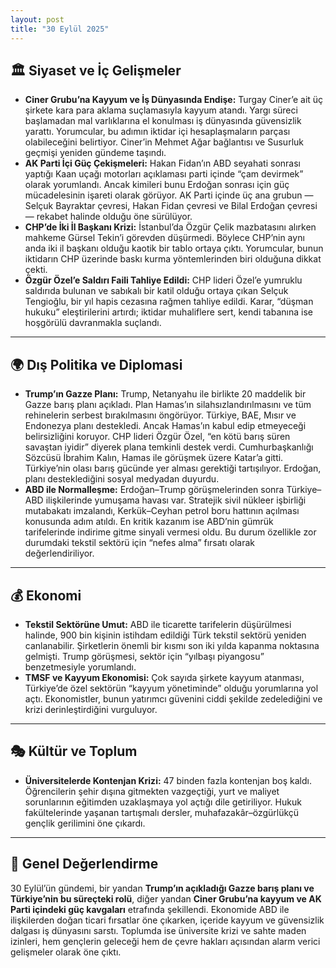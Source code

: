 ```yaml
---
layout: post
title: "30 Eylül 2025"
---
```


## 🏛️ Siyaset ve İç Gelişmeler

* **Ciner Grubu’na Kayyum ve İş Dünyasında Endişe:** Turgay Ciner’e ait üç şirkete kara para aklama suçlamasıyla kayyum atandı. Yargı süreci başlamadan mal varlıklarına el konulması iş dünyasında güvensizlik yarattı. Yorumcular, bu adımın iktidar içi hesaplaşmaların parçası olabileceğini belirtiyor. Ciner’in Mehmet Ağar bağlantısı ve Susurluk geçmişi yeniden gündeme taşındı.
* **AK Parti İçi Güç Çekişmeleri:** Hakan Fidan’ın ABD seyahati sonrası yaptığı Kaan uçağı motorları açıklaması parti içinde “çam devirmek” olarak yorumlandı. Ancak kimileri bunu Erdoğan sonrası için güç mücadelesinin işareti olarak görüyor. AK Parti içinde üç ana grubun —Selçuk Bayraktar çevresi, Hakan Fidan çevresi ve Bilal Erdoğan çevresi— rekabet halinde olduğu öne sürülüyor.
* **CHP’de İki İl Başkanı Krizi:** İstanbul’da Özgür Çelik mazbatasını alırken mahkeme Gürsel Tekin’i görevden düşürmedi. Böylece CHP’nin aynı anda iki il başkanı olduğu kaotik bir tablo ortaya çıktı. Yorumcular, bunun iktidarın CHP üzerinde baskı kurma yöntemlerinden biri olduğuna dikkat çekti.
* **Özgür Özel’e Saldırı Faili Tahliye Edildi:** CHP lideri Özel’e yumruklu saldırıda bulunan ve sabıkalı bir katil olduğu ortaya çıkan Selçuk Tengioğlu, bir yıl hapis cezasına rağmen tahliye edildi. Karar, “düşman hukuku” eleştirilerini artırdı; iktidar muhaliflere sert, kendi tabanına ise hoşgörülü davranmakla suçlandı.

---

## 🌍 Dış Politika ve Diplomasi

* **Trump’ın Gazze Planı:** Trump, Netanyahu ile birlikte 20 maddelik bir Gazze barış planı açıkladı. Plan Hamas’ın silahsızlandırılmasını ve tüm rehinelerin serbest bırakılmasını öngörüyor. Türkiye, BAE, Mısır ve Endonezya planı destekledi. Ancak Hamas’ın kabul edip etmeyeceği belirsizliğini koruyor. CHP lideri Özgür Özel, “en kötü barış süren savaştan iyidir” diyerek plana temkinli destek verdi. Cumhurbaşkanlığı Sözcüsü İbrahim Kalın, Hamas ile görüşmek üzere Katar’a gitti. Türkiye’nin olası barış gücünde yer alması gerektiği tartışılıyor. Erdoğan, planı desteklediğini sosyal medyadan duyurdu.
* **ABD ile Normalleşme:** Erdoğan–Trump görüşmelerinden sonra Türkiye–ABD ilişkilerinde yumuşama havası var. Stratejik sivil nükleer işbirliği mutabakatı imzalandı, Kerkük–Ceyhan petrol boru hattının açılması konusunda adım atıldı. En kritik kazanım ise ABD’nin gümrük tarifelerinde indirime gitme sinyali vermesi oldu. Bu durum özellikle zor durumdaki tekstil sektörü için “nefes alma” fırsatı olarak değerlendiriliyor.

---

## 💰 Ekonomi

* **Tekstil Sektörüne Umut:** ABD ile ticarette tarifelerin düşürülmesi halinde, 900 bin kişinin istihdam edildiği Türk tekstil sektörü yeniden canlanabilir. Şirketlerin önemli bir kısmı son iki yılda kapanma noktasına gelmişti. Trump görüşmesi, sektör için “yılbaşı piyangosu” benzetmesiyle yorumlandı.
* **TMSF ve Kayyum Ekonomisi:** Çok sayıda şirkete kayyum atanması, Türkiye’de özel sektörün “kayyum yönetiminde” olduğu yorumlarına yol açtı. Ekonomistler, bunun yatırımcı güvenini ciddi şekilde zedelediğini ve krizi derinleştirdiğini vurguluyor.

---

## 🎭 Kültür ve Toplum

* **Üniversitelerde Kontenjan Krizi:** 47 binden fazla kontenjan boş kaldı. Öğrencilerin şehir dışına gitmekten vazgeçtiği, yurt ve maliyet sorunlarının eğitimden uzaklaşmaya yol açtığı dile getiriliyor. Hukuk fakültelerinde yaşanan tartışmalı dersler, muhafazakâr–özgürlükçü gençlik gerilimini öne çıkardı.

---

## 📌 Genel Değerlendirme

30 Eylül’ün gündemi, bir yandan **Trump’ın açıkladığı Gazze barış planı ve Türkiye’nin bu süreçteki rolü**, diğer yandan **Ciner Grubu’na kayyum ve AK Parti içindeki güç kavgaları** etrafında şekillendi. Ekonomide ABD ile ilişkilerden doğan ticari fırsatlar öne çıkarken, içeride kayyum ve güvensizlik dalgası iş dünyasını sarstı. Toplumda ise üniversite krizi ve sahte maden izinleri, hem gençlerin geleceği hem de çevre hakları açısından alarm verici gelişmeler olarak öne çıktı.